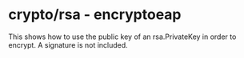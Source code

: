 # crypto/rsa - encryptoeap

This shows how to use the public key of an rsa.PrivateKey in order to encrypt. A signature is not included.
